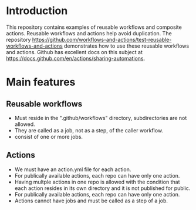 # Introduction
This repository contains examples of reusable workflows and composite actions. Reusable workflows and actions help avoid duplication. The repository https://github.com/workflows-and-actions/test-reusable-workflows-and-actions demonstrates how to use these reusable workflows and actions. Github has excellent docs on this subject at https://docs.github.com/en/actions/sharing-automations.

# Main features

## Reusable workflows

- Must reside in the ".github/workflows" directory, subdirectories are not allowed.
- They are called as a job, not as a step, of the caller workflow.
- consist of one or more jobs.

## Actions
- We must have an action.yml file for each action.
- For publically available actions, each repo can have only one action.
- Having multple actions in one repo is allowed with the condition that each action resides in its own directory and it is not published for public.
- For publically available actions, each repo can have only one action.
- Actions cannot have jobs and must be called as a step of a job.

